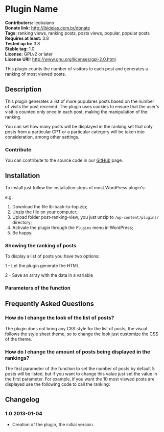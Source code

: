 # Plugin Name #
**Contributors:** leobaiano  
**Donate link:** http://lbideias.com.br/donate  
**Tags:** ranking views, ranking posts, posts views, popular, popular posts  
**Requires at least:** 3.8  
**Tested up to:** 3.8  
**Stable tag:** 1.0  
**License:** GPLv2 or later  
**License URI:** http://www.gnu.org/licenses/gpl-2.0.html  

This plugin counts the number of visitors to each post and generates a ranking of most viewed posts.

## Description ##

This plugin generates a list of more pupulares posts based on the number of visits the post received. The plugin uses cookies to ensure that the user's visit is counted only once in each post, making the manipulation of the ranking.

You can set how many posts will be displayed in the ranking set that only posts from a particular CPT or a particular category will be taken into consideration, among other settings.

### Contribute ###

You can contribute to the source code in our [GitHub](https://github.com/leobaiano/Post-Ranking-View) page.

## Installation ##

To install just follow the installation steps of most WordPress plugin's:

e.g.

1. Download the file lb-back-to-top.zip;
2. Unzip the file on your computer;
3. Upload folder post-ranking-view, you just unzip to `/wp-content/plugins/` directory;
4. Activate the plugin through the `Plugins` menu in WordPress;
5. Be happy.

### Showing the ranking of posts ###

To display a list of posts you have two options:

1 - Let the plugin generate the HTML
<?php
if ( function_exists( 'displayRanking' ) ) {
displayRanking();
}
?>

2 - Save an array with the data in a variable
<?php
if (function_exists ('displayRanking')) {
$posts = displayRanking( '','','', true );
?>

### Parameters of the function ###

<?php
	displayRanking( $amount, $post_type, $category, $print );

	$amount - Amount of posts to be displayed. Default = 5
	$post_type - Type of post that should be considered in the ranking, if not set all kind of posts will enter the ranking. Default = null
	$category - Category that should be considered in the ranking, if not set posts from all categories will enter the ranking. Default = null
	$print - Sets whether HTML is returned or an array with the posts ranking. Default = null ( display HTML )
?>

## Frequently Asked Questions ##

### How do I change the look of the list of posts? ###

The plugin does not bring any CSS style for the list of posts, the visual follows the style sheet theme, so to change the look just customize the CSS of the theme.

### How do I change the amount of posts being displayed in the rankings? ###

The first parameter of the function to set the number of posts by default 5 posts will be listed, but if you want to change this value just set the value in the first parameter. For example, if you want the 10 most viewed posts are displayed use the following code to call the ranking:

<?php
if ( function_exists( 'displayRanking' ) ) {
displayRanking(10);
}
?>

## Changelog ##

### 1.0 2013-01-04 ###

* Creation of the plugin, the initial version.